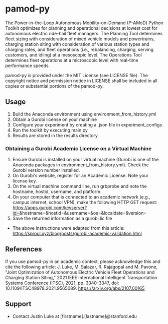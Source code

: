 # pamod-py
The Power-in-the-Loop Autonomous Mobility-on-Demand (P-AMoD) Python Toolkit optimizes for planning and operational decisions at lowest cost for autonomous electric ride-hail fleet managers.
The Planning Tool determines fleet sizing with consideration of mixed vehicle models and powertrains, charging station siting with consideration of various station types and charging rates, and fleet operations (i.e., rebalancing, charging, serving customers, and idling) at a mesoscopic level.
The Operations Tool determines fleet operations at a microscopic level with real-time performance speeds.

pamod-py is provided under the MIT License (see LICENSE file). The copyright notice and permission notice in LICENSE shall be included in all
copies or substantial portions of the pamod-py.

## Usage
1) Build the Anaconda environment using environment_from_history.yml
2) Obtain a Gurobi license on your machine
3) Configure your experiment by creating a .json file in experiment_configs
4) Run the toolkit by executing main.py 
5) Results are stored in the results directory

### Obtaining a Gurobi Academic License on a Virtual Machine
1) Ensure Gurobi is installed on your virtual machine (Gurobi is one of the Anaconda packages in environment_from_history.yml). Check the Gurobi version number installed. 
2) On Gurobi's website, register for an Academic License. Note your license key.
3) On the virtual machine command line, run grbprobe and note the hostname, hostid, username, and platform
4) On your computer that is connected to an academic network (e.g., campus internet, school VPN), make the following HTTP GET request: https://apps.gurobi.com/keyserver?id=<key>&hostname=<hostname>&hostid=<hostid>&username=<username>&os=<platform>&localdate=<YYYY-MM-DD>&version=<version>
5) Save the returned information as a gurobi.lic file
* The above instructions were adapted from this article: https://sproul.xyz/blog/posts/gurobi-academic-validation.html

## References
If you use pamod-py in an academic context, please acknowledge this and cite the following article:
J. Luke, M. Salazar, R. Rajagopal and M. Pavone, "Joint Optimization of Autonomous Electric Vehicle Fleet Operations and Charging Station Siting," 2021 IEEE International Intelligent Transportation Systems Conference (ITSC), 2021, pp. 3340-3347, doi: 10.1109/ITSC48978.2021.9565089.
https://arxiv.org/abs/2107.00165

## Support
* Contact Justin Luke at [firstname].[lastname]@stanford.edu